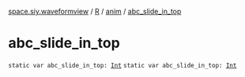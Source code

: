 [space.siy.waveformview](../../index.md) / [R](../index.md) / [anim](index.md) / [abc_slide_in_top](./abc_slide_in_top.md)

# abc_slide_in_top

`static var abc_slide_in_top: `[`Int`](https://kotlinlang.org/api/latest/jvm/stdlib/kotlin/-int/index.html)
`static var abc_slide_in_top: `[`Int`](https://kotlinlang.org/api/latest/jvm/stdlib/kotlin/-int/index.html)